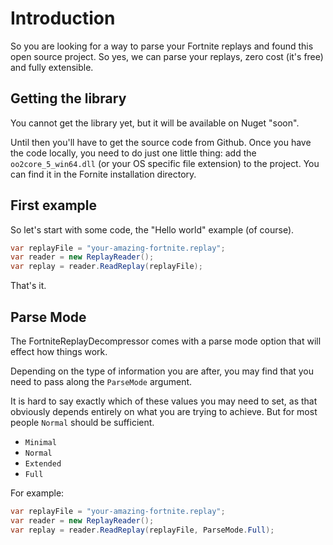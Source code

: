 Introduction
=====

So you are looking for a way to parse your Fortnite replays and found this open source project.
So yes, we can parse your replays, zero cost (it's free) and fully extensible.

## Getting the library

You cannot get the library yet, but it will be available on Nuget "soon". 

Until then you'll have to get the source code from Github. Once you have the code locally, you need to do just one little thing: add the `oo2core_5_win64.dll` (or your OS specific file extension) to the project.
You can find it in the Fornite installation directory.

## First example

So let's start with some code, the "Hello world" example (of course).

``` csharp
var replayFile = "your-amazing-fortnite.replay";
var reader = new ReplayReader();
var replay = reader.ReadReplay(replayFile);
```

That's it.

## Parse Mode

The FortniteReplayDecompressor comes with a parse mode option that will effect how things work.

Depending on the type of information you are after, you may find that you need to pass along the `ParseMode` argument.

It is hard to say exactly which of these values you may need to set, as that obviously depends entirely on what you are trying to achieve. But for most people `Normal` should be sufficient.

+ `Minimal`
+ `Normal`
+ `Extended`
+ `Full`

For example: 

``` csharp
var replayFile = "your-amazing-fortnite.replay";
var reader = new ReplayReader();
var replay = reader.ReadReplay(replayFile, ParseMode.Full);
```